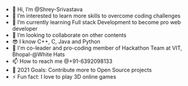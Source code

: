 - 👋 Hi, I’m @Shrey-Srivastava
- 👀 I’m interested to learn more skills to overcome coding challenges
- 🌱 I’m currently learning Full stack Development to become pro web developer
- 💞️ I’m looking to collaborate on other contents
- 😎 I know C++, C, Java and Python
- 🤖 I'm co-leader and pro-coding member of Hackathon Team at VIT, Bhopal-@White Hats
- 📫 How to reach me @+91-6392098133
- 🥅 2021 Goals: Contribute more to Open Source projects
- ⚡ Fun fact: I love to play 3D online games


<!---
Shrey-Srivastava21/Shrey-Srivastava21 is a ✨ special ✨ repository because its `README.md` (this file) appears on your GitHub profile.
You can click the Preview link to take a look at your changes.
--->

